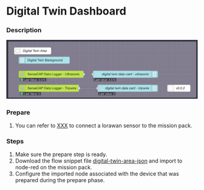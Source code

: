 # Digital Twin Dashboard

### Description

![digital-twin-area](./imgs/digital-twin-area.png)

### Prepare

1. You can refer to [XXX](./README.md) to connect a lorawan sensor to the mission pack.

### Steps

1. Make sure the prepare step is ready.
2. Download the flow snippet file [digital-twin-area-json](./digital-twin-area.json) and import to node-red on the mission pack.
3. Configure the imported node associated with the device that was prepared during the prepare phase.
